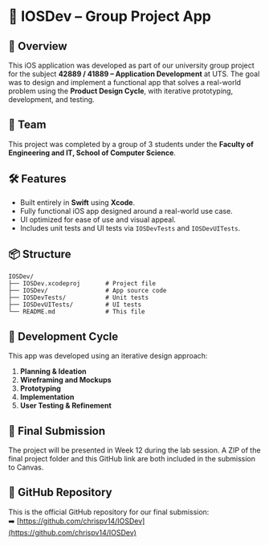 # 📱 IOSDev – Group Project App

## 🎯 Overview
This iOS application was developed as part of our university group project for the subject **42889 / 41889 – Application Development** at UTS. The goal was to design and implement a functional app that solves a real-world problem using the **Product Design Cycle**, with iterative prototyping, development, and testing.

## 👥 Team
This project was completed by a group of 3 students under the **Faculty of Engineering and IT, School of Computer Science**.

## 🛠 Features
- Built entirely in **Swift** using **Xcode**.
- Fully functional iOS app designed around a real-world use case.
- UI optimized for ease of use and visual appeal.
- Includes unit tests and UI tests via `IOSDevTests` and `IOSDevUITests`.

## 📦 Structure
```text
IOSDev/
├── IOSDev.xcodeproj       # Project file
├── IOSDev/                # App source code
├── IOSDevTests/           # Unit tests
├── IOSDevUITests/         # UI tests
└── README.md              # This file

```
## 🔁 Development Cycle
This app was developed using an iterative design approach:
1. **Planning & Ideation**
2. **Wireframing and Mockups**
3. **Prototyping**
4. **Implementation**
5. **User Testing & Refinement**

## 🧪 Final Submission
The project will be presented in Week 12 during the lab session. A ZIP of the final project folder and this GitHub link are both included in the submission to Canvas.

## 🔗 GitHub Repository
This is the official GitHub repository for our final submission:  
➡️ [https://github.com/chrispv14/IOSDev](https://github.com/chrispv14/IOSDev)

